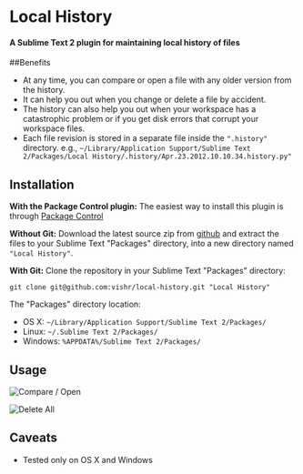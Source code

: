 # Local History
#### A Sublime Text 2 plugin for maintaining local history of files

##Benefits

* At any time, you can compare or open a file with any older version from the history.
* It can help you out when you change or delete a file by accident.
* The history can also help you out when your workspace has a catastrophic problem or if you get disk errors that corrupt your workspace files.
* Each file revision is stored in a separate file inside the `".history"` directory.
e.g., `~/Library/Application Support/Sublime Text 2/Packages/Local History/.history/Apr.23.2012.10.10.34.history.py"`

## Installation
**With the Package Control plugin:** The easiest way to install this plugin is through [Package Control](http://wbond.net/sublime_packages/package_control)

**Without Git:** Download the latest source zip from [github](https://github.com/vishr/local-history/zipball/master) and extract the files to your Sublime Text "Packages" directory, into a new directory named `"Local History"`.

**With Git:** Clone the repository in your Sublime Text "Packages" directory:

    git clone git@github.com:vishr/local-history.git "Local History"

The "Packages" directory location:

* OS X:
    `~/Library/Application Support/Sublime Text 2/Packages/`
* Linux:
    `~/.Sublime Text 2/Packages/`
* Windows:
    `%APPDATA%/Sublime Text 2/Packages/`

## Usage
![Compare / Open](http://i.imgur.com/MJCs3.png)

![Delete All](http://i.imgur.com/nUlx8.png)


## Caveats

* Tested only on OS X and Windows
